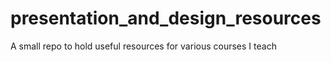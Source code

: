 # presentation_and_design_resources
A small repo to hold useful resources for various courses I teach
